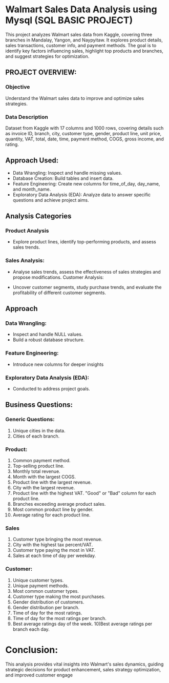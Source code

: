 # Walmart Sales Data Analysis using Mysql (SQL BASIC PROJECT)


This project analyzes Walmart sales data from Kaggle, covering three branches in Mandalay, Yangon, and Naypyitaw. It explores product details, sales transactions, customer info, and payment methods. The goal is to identify key factors influencing sales, highlight top products and branches, and suggest strategies for optimization.



## PROJECT OVERVIEW:

### Objective
Understand the Walmart sales data to improve and optimize sales strategies.

### Data Description
Dataset from Kaggle with 17 columns and 1000 rows, covering details such as invoice ID, branch, city, customer type, gender, product line, unit price, quantity, VAT, total, date, time, payment method, COGS, gross income, and rating.



## Approach Used:

 - Data Wrangling: Inspect and handle missing values.
 -  Database Creation: Build tables and insert data.
 - Feature Engineering: Create new columns for time_of_day, day_name, and month_name.
 - Exploratory Data Analysis (EDA): Analyze data to answer specific questions and achieve project aims.

 ## Analysis Categories

 ### Product Analysis
 - Explore product lines, identify top-performing products, and assess sales trends.

### Sales Analysis:

- Analyse sales trends, assess the effectiveness of sales strategies and propose modifications. Customer Analysis:

-  Uncover customer segments, study purchase trends, and evaluate the profitability of different customer segments.

## Approach

### Data Wrangling:
- Inspect and handle NULL values. 
-  Build a robust database structure. 

### Feature Engineering:

- Introduce new columns for deeper insights

### Exploratory Data Analysis (EDA):
- Conducted to address project goals.

## Business Questions:

### Generic Questions:

1) Unique cities in the data.
2) Cities of each branch.

### Product:

1) Common payment method.
2) Top-selling product line.
3) Monthly total revenue.
4) Month with the largest COGS.
5) Product line with the largest revenue.
6) City with the largest revenue.
7) Product line with the highest VAT.
   "Good" or "Bad" column for each product line.
8) Branches exceeding average product sales.
9) Most common product line by gender.
10) Average rating for each product line.

### Sales

1) Customer type bringing the most revenue.
2) City with the highest tax percent/VAT.
3) Customer type paying the most in VAT.
4) Sales at each time of day per weekday.

### Customer:

1) Unique customer types.
2) Unique payment methods.
3) Most common customer types.
4) Customer type making the most purchases.
5) Gender distribution of customers.
6) Gender distribution per branch.
7) Time of day for the most ratings.
8) Time of day for the most ratings per branch.
9) Best average ratings day of the week.
10)Best average ratings per branch each day.

# Conclusion: 
This analysis provides vital insights into Walmart's sales dynamics, guiding strategic decisions for product enhancement, sales strategy optimization, and improved customer engage
